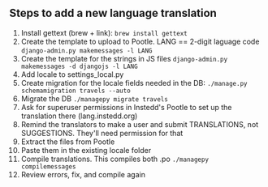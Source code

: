 Steps to add a new language translation
---------------------------------------

1. Install gettext (brew + link):
```brew install gettext```
2. Create the template to upload to Pootle. LANG == 2-digit laguage code
```django-admin.py makemessages -l LANG```
3. Create the template for the strings in JS files
```django-admin.py makemessages -d djangojs -l LANG```
4. Add locale to settings_local.py
5. Create migration for the locale fields needed in the DB:
```./manage.py schemamigration travels --auto```
6. Migrate the DB
```./managepy migrate travels```
7. Ask for superuser permissions in Instedd's Pootle to set up the translation there (lang.instedd.org)
8. Remind the translators to make a user and submit TRANSLATIONS, not SUGGESTIONS. They'll need permission for that
9. Extract the files from Pootle
10. Paste them in the existing locale folder
12. Compile translations. This compiles both .po
```./managepy compilemessages```
13. Review errors, fix, and compile again
